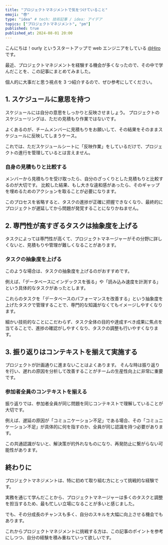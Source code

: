 ```yaml
---
title: "プロジェクトマネジメントで気をつけていること"
emoji: "😎"
type: "idea" # tech: 技術記事 / idea: アイデア
topics: ["プロジェクトマネジメント", "pm"]
published: true
published_at: 2024-08-01 20:00
---
```


こんにちは！ourly というスタートアップで web エンジニアをしている [@Hiro](https://x.com/hirox126)です。

最近、プロジェクトマネジメントを経験する機会が多くなったので、その中で学んだことを、この記事にまとめてみました。

個人的に大事だと思う視点を 3 つ紹介するので、ぜひ参考にしてください。

## 1. スケジュールに意思を持つ

スケジュールには自分の意思をしっかりと反映させましょう。
プロジェクトのスケジューリングは、ただの見積もり作業ではないです。

よくあるのが、チームメンバーに見積もりをお願いして、その結果をそのままスケジュールに反映してしまうケース。

これでは、ただスケジュールシートに「反映作業」をしているだけで、プロジェクトの進行を管理しているとは言えません。

### 自身の見積もりと比較する

メンバーから見積もりを受け取ったら、自分のざっくりとした見積もりと比較するのが大切です。
比較した結果、もし大きな違和感があったら、そのギャップを埋めるためのアクションを取ることが必要になります。

このプロセスを省略すると、タスクの進捗が正確に把握できなくなり、最終的にプロジェクトが遅延してから問題が発覚することになりかねません。

## 2. 専門性が高すぎるタスクは抽象度を上げる

タスクによっては専門性が高くて、プロジェクトマネージャーがその分野に詳しくないと、見積もりや管理が難しくなることがあります。

### タスクの抽象度を上げる

このような場合は、タスクの抽象度を上げるのがおすすめです。

例えば、「データベースにインデックスを張る」や「読み込み速度を計測する」という具体的なタスクがあったとします。

これらのタスクを「データベースのパフォーマンスを改善する」という抽象度を上げたタスクで管理することで、専門的な知識がなくてもイメージしやすくなります。

細かい技術的なことにこだわらず、タスク全体の目的や達成すべき成果に焦点を当てることで、進捗の確認がしやすくなり、タスクの調整も行いやすくなります。

## 3. 振り返りはコンテキストを揃えて実施する

プロジェクトが計画通りに進まないことはよくあります。
そんな時は振り返りを行い、遅れの原因を分析して改善することがチームの生産性向上に非常に重要です。

### 参加者全員のコンテキストを揃える

振り返りでは、参加者全員が同じ問題を同じコンテキストで理解していることが大切です。

例えば、遅延の原因が「コミュニケーション不足」である場合、その「コミュニケーション不足」が具体的に何を指すのか、全員が同じ認識を持つ必要があります。

この共通認識がないと、解決策が的外れなものになり、再発防止に繋がらない可能性があります。

## 終わりに

プロジェクトマネジメントは、特に初めて取り組む方にとって挑戦的な経験です。

実務を通じて学んだことから、プロジェクトマネージャーは多くのタスクと調整を担当するため、最も忙しい立場になることが多いと感じました。

でも、その分成長のチャンスも多く、自分のスキルを大幅に向上させる機会でもあります。

これからプロジェクトマネジメントに挑戦する方は、この記事のポイントを参考にしつつ、自分の経験を積み重ねていって欲しいです。
